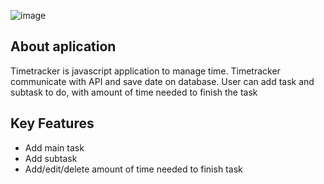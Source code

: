 ![image](https://user-images.githubusercontent.com/106817902/209861821-795acb36-f3d7-4384-95c5-466571213d87.png)

## About aplication
Timetracker is javascript application to manage time. Timetracker communicate with API and save date on database. 
User can add task and subtask to do, with amount of time needed to finish the task

## Key Features

* Add main task
* Add subtask
* Add/edit/delete amount of time needed to finish task
